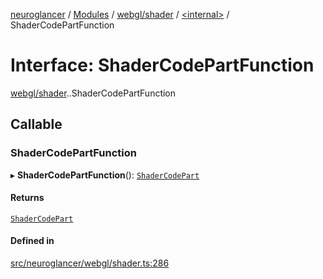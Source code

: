 [neuroglancer](../README.md) / [Modules](../modules.md) / [webgl/shader](../modules/webgl_shader.md) / [<internal\>](../modules/webgl_shader._internal_.md) / ShaderCodePartFunction

# Interface: ShaderCodePartFunction

[webgl/shader](../modules/webgl_shader.md).[<internal>](../modules/webgl_shader._internal_.md).ShaderCodePartFunction

## Callable

### ShaderCodePartFunction

▸ **ShaderCodePartFunction**(): [`ShaderCodePart`](../modules/webgl_shader.md#shadercodepart)

#### Returns

[`ShaderCodePart`](../modules/webgl_shader.md#shadercodepart)

#### Defined in

[src/neuroglancer/webgl/shader.ts:286](https://github.com/ActiveBrainAtlas2/neuroglancer/blob/1beb5d34/src/neuroglancer/webgl/shader.ts#L286)
